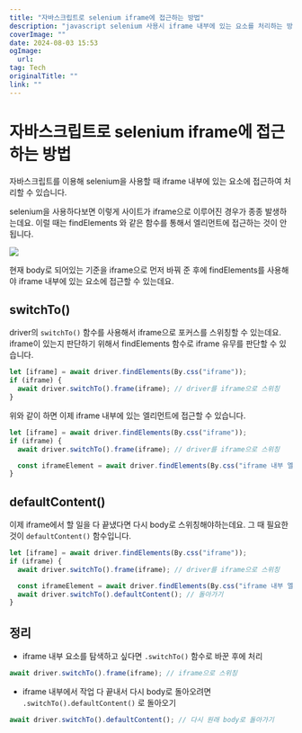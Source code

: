 ```yaml
---
title: "자바스크립트로 selenium iframe에 접근하는 방법"
description: "javascript selenium 사용시 iframe 내부에 있는 요소를 처리하는 방법에 대해서 알 수 있습니다"
coverImage: ""
date: 2024-08-03 15:53
ogImage: 
  url: 
tag: Tech
originalTitle: ""
link: ""
---
```




# 자바스크립트로 selenium iframe에 접근하는 방법

자바스크립트를 이용해 selenium을 사용할 때 iframe 내부에 있는 요소에 접근하여 처리할 수 있습니다.

selenium을 사용하다보면 이렇게 사이트가 iframe으로 이루어진 경우가 종종 발생하는데요.
이럴 때는 findElements 와 같은 함수를 통해서 엘리먼트에 접근하는 것이 안됩니다.

<img src="/assets/img/2022-12-22-자바스크립트로-selenium-iframe에-접근하는-방법-1.png"  />



<div class="content-ad"></div>

현재 body로 되어있는 기준을 iframe으로 먼저 바꿔 준 후에 findElements를 사용해야
iframe 내부에 있는 요소에 접근할 수 있는데요.

## switchTo()

driver의 `switchTo()` 함수를 사용해서 iframe으로 포커스를 스위칭할 수 있는데요.
iframe이 있는지 판단하기 위해서 findElements 함수로 iframe 유무를 판단할 수 있습니다.

```js
let [iframe] = await driver.findElements(By.css("iframe"));
if (iframe) {
  await driver.switchTo().frame(iframe); // driver를 iframe으로 스위칭
}
```

위와 같이 하면 이제 iframe 내부에 있는 엘리먼트에 접근할 수 있습니다.



<div class="content-ad"></div>

```js
let [iframe] = await driver.findElements(By.css("iframe"));
if (iframe) {
  await driver.switchTo().frame(iframe); // driver를 iframe으로 스위칭

  const iframeElement = await driver.findElements(By.css("iframe 내부 엘리먼트 요소"));
}
```

## defaultContent()

이제 iframe에서 할 일을 다 끝냈다면 다시 body로 스위칭해야하는데요.
그 때 필요한 것이 `defaultContent()` 함수입니다.

```js
let [iframe] = await driver.findElements(By.css("iframe"));
if (iframe) {
  await driver.switchTo().frame(iframe); // driver를 iframe으로 스위칭

  const iframeElement = await driver.findElements(By.css("iframe 내부 엘리먼트 요소"));
  await driver.switchTo().defaultContent(); // 돌아가기
}
```



<div class="content-ad"></div>

## 정리

- iframe 내부 요소를 탐색하고 싶다면 `.switchTo()` 함수로 바꾼 후에 처리

```js
await driver.switchTo().frame(iframe); // iframe으로 스위칭
```

- iframe 내부에서 작업 다 끝내서 다시 body로 돌아오려면 `.switchTo().defaultContent()` 로 돌아오기

```js
await driver.switchTo().defaultContent(); // 다시 원래 body로 돌아가기
```
